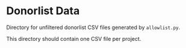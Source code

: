 # Donorlist Data

Directory for unfiltered donorlist CSV files generated by `allowlist.py`.

This directory should contain one CSV file per project.
